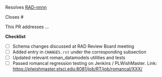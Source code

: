 <!-- If this PR closes a JIRA ticket, make sure the title starts with the JIRA issue number,
for example RAD-1234: <Fix a bug> -->

Resolves [RAD-nnnn](https://jira.stsci.edu/browse/RAD-nnnn)

<!-- If this PR closes a GitHub issue, reference it here by its number -->

Closes #

<!-- describe the changes comprising this PR here -->

This PR addresses ...

**Checklist**

- [ ] Schema changes discussed at RAD Review Board meeting
- [ ] Added entry in `CHANGES.rst` under the corresponding subsection
- [ ] Updated relevant roman_datamodels utilities and tests
- [ ] Passed romancal regression testing on Jenkins / PLWishMaster. Link: https://plwishmaster.stsci.edu:8081/job/RT/job/romancal/XXX/
